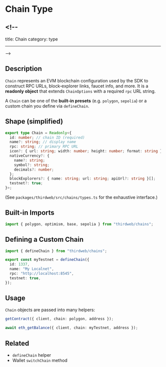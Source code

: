 # Chain Type

## <!--

title: Chain
category: type

---

-->

## Description

`Chain` represents an EVM blockchain configuration used by the SDK to construct RPC URLs, block‑explorer links, faucet info, and more. It is a **readonly object** that extends `ChainOptions` with a required `rpc` URL string.

A `Chain` can be one of the **built‑in presets** (e.g. `polygon`, `sepolia`) or a custom chain you define via `defineChain`.

## Shape (simplified)

```ts
export type Chain = Readonly<{
  id: number; // chain ID (required)
  name?: string; // display name
  rpc: string; // primary RPC URL
  icon?: { url: string; width: number; height: number; format: string };
  nativeCurrency?: {
    name?: string;
    symbol?: string;
    decimals?: number;
  };
  blockExplorers?: { name: string; url: string; apiUrl?: string }[];
  testnet?: true;
}>;
```

(See `packages/thirdweb/src/chains/types.ts` for the exhaustive interface.)

## Built‑in Imports

```ts
import { polygon, optimism, base, sepolia } from "thirdweb/chains";
```

## Defining a Custom Chain

```ts
import { defineChain } from "thirdweb/chains";

export const myTestnet = defineChain({
  id: 1337,
  name: "My Localnet",
  rpc: "http://localhost:8545",
  testnet: true,
});
```

## Usage

`Chain` objects are passed into many helpers:

```ts
getContract({ client, chain: polygon, address });

await eth_getBalance({ client, chain: myTestnet, address });
```

## Related

- `defineChain` helper
- Wallet `switchChain` method
